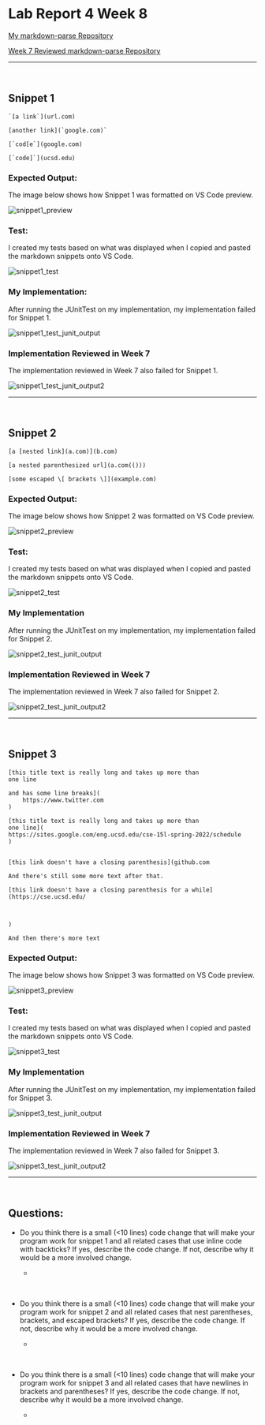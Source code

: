 # Lab Report 4 Week 8

[My markdown-parse Repository](https://github.com/khiemddang/markdown-parser)

[Week 7 Reviewed markdown-parse Repository](https://github.com/TuannDang/markdown-parser)

---
<br>

## Snippet 1

    `[a link`](url.com)

    [another link](`google.com)`

    [`cod[e`](google.com)

    [`code]`](ucsd.edu)

### Expected Output:

The image below shows how Snippet 1 was formatted on VS Code preview.

![snippet1_preview](vscode_preview1.png)

### Test:

I created my tests based on what was displayed when I copied and pasted the markdown snippets onto VS Code. 

![snippet1_test](snippet1_test2.png)

### My Implementation:

After running the JUnitTest on my implementation, my implementation failed for Snippet 1.

![snippet1_test_junit_output](junit_output1.png)

### Implementation Reviewed in Week 7

The implementation reviewed in Week 7 also failed for Snippet 1.

![snippet1_test_junit_output2](junit_output4.png)

---
<br>



## Snippet 2

    [a [nested link](a.com)](b.com)

    [a nested parenthesized url](a.com(()))

    [some escaped \[ brackets \]](example.com)

### Expected Output:

The image below shows how Snippet 2 was formatted on VS Code preview.

![snippet2_preview](vscode_preview2.png)

### Test:

I created my tests based on what was displayed when I copied and pasted the markdown snippets onto VS Code. 

![snippet2_test](snippet2_test.png)

### My Implementation

After running the JUnitTest on my implementation, my implementation failed for Snippet 2.

![snippet2_test_junit_output](junit_output2.png)

### Implementation Reviewed in Week 7

The implementation reviewed in Week 7 also failed for Snippet 2.

![snippet2_test_junit_output2](junit_output5.png)

---
<br>



## Snippet 3

    [this title text is really long and takes up more than 
    one line

    and has some line breaks](
        https://www.twitter.com
    )

    [this title text is really long and takes up more than 
    one line](
    https://sites.google.com/eng.ucsd.edu/cse-15l-spring-2022/schedule
    )


    [this link doesn't have a closing parenthesis](github.com

    And there's still some more text after that.

    [this link doesn't have a closing parenthesis for a while](https://cse.ucsd.edu/



    )

    And then there's more text

### Expected Output: 

The image below shows how Snippet 3 was formatted on VS Code preview.

![snippet3_preview](vscode_preview3.png)

### Test:

I created my tests based on what was displayed when I copied and pasted the markdown snippets onto VS Code. 

![snippet3_test](snippet3_test.png)

### My Implementation

After running the JUnitTest on my implementation, my implementation failed for Snippet 3.

![snippet3_test_junit_output](junit_output3.png)

### Implementation Reviewed in Week 7

The implementation reviewed in Week 7 also failed for Snippet 3.

![snippet3_test_junit_output2](junit_output6.png)

---
<br>

## Questions:

- Do you think there is a small (<10 lines) code change that will make your program work for snippet 1 and all related cases that use inline code with backticks? If yes, describe the code change. If not, describe why it would be a more involved change.

    - 

<br>

- Do you think there is a small (<10 lines) code change that will make your program work for snippet 2 and all related cases that nest parentheses, brackets, and escaped brackets? If yes, describe the code change. If not, describe why it would be a more involved change.

    -

<br>

- Do you think there is a small (<10 lines) code change that will make your program work for snippet 3 and all related cases that have newlines in brackets and parentheses? If yes, describe the code change. If not, describe why it would be a more involved change.

    -